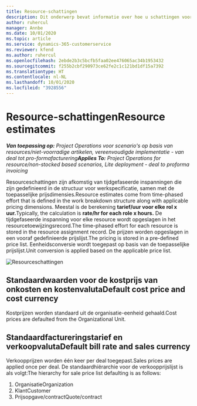 ```yaml
---
title: Resource-schattingen
description: Dit onderwerp bevat informatie over hoe u schattingen voor resources worden berekend in Project Operations.
author: ruhercul
manager: Annbe
ms.date: 10/01/2020
ms.topic: article
ms.service: dynamics-365-customerservice
ms.reviewer: kfend
ms.author: ruhercul
ms.openlocfilehash: 2ebde2b3c5bcfb5faa02ee476065ac34b1953432
ms.sourcegitcommit: f255b2cbf290973ce62fe2c1c121bd1df15a7392
ms.translationtype: HT
ms.contentlocale: nl-NL
ms.lasthandoff: 10/01/2020
ms.locfileid: "3928556"
---
```

# <a name="resource-estimates"></a><span data-ttu-id="e2604-103">Resource-schattingen</span><span class="sxs-lookup"><span data-stu-id="e2604-103">Resource estimates</span></span>

<span data-ttu-id="e2604-104">_**Van toepassing op:** Project Operations voor scenario's op basis van resources/niet-voorradige artikelen, vereenvoudigde implementatie - van deal tot pro-formafacturering_</span><span class="sxs-lookup"><span data-stu-id="e2604-104">_**Applies To:** Project Operations for resource/non-stocked based scenarios, Lite deployment - deal to proforma invoicing_</span></span>

<span data-ttu-id="e2604-105">Resourceschattingen zijn afkomstig van tijdgefaseerde inspanningen die zijn gedefinieerd in de structuur voor werkspecificatie, samen met de toepasselijke prijsdimensies.</span><span class="sxs-lookup"><span data-stu-id="e2604-105">Resource estimates come from time-phased effort that is defined in the work breakdown structure along with applicable pricing dimensions.</span></span> <span data-ttu-id="e2604-106">Meestal is de berekening **tarief/uur voor elke rol x uur.**</span><span class="sxs-lookup"><span data-stu-id="e2604-106">Typically, the calculation is **rate/hr for each role x hours.**</span></span> <span data-ttu-id="e2604-107">De tijdgefaseerde inspanning voor elke resource wordt opgeslagen in het resourcetoewijzingsrecord.</span><span class="sxs-lookup"><span data-stu-id="e2604-107">The time-phased effort for each resource is stored in the resource assignment record.</span></span> <span data-ttu-id="e2604-108">De prijzen worden opgeslagen in een vooraf gedefinieerde prijslijst.</span><span class="sxs-lookup"><span data-stu-id="e2604-108">The pricing is stored in a pre-defined price list.</span></span> <span data-ttu-id="e2604-109">Eenheidsconversie wordt toegepast op basis van de toepasselijke prijslijst.</span><span class="sxs-lookup"><span data-stu-id="e2604-109">Unit conversion is applied based on the applicable price list.</span></span>

![Resourceschattingen](./media/navigation12.png)

## <a name="default-cost-price-and-cost-currency"></a><span data-ttu-id="e2604-111">Standaardwaarden voor de kostprijs van onkosten en kostenvaluta</span><span class="sxs-lookup"><span data-stu-id="e2604-111">Default cost price and cost currency</span></span>

<span data-ttu-id="e2604-112">Kostprijzen worden standaard uit de organisatie-eenheid gehaald.</span><span class="sxs-lookup"><span data-stu-id="e2604-112">Cost prices are defaulted from the Organizational Unit.</span></span>

## <a name="default-bill-rate-and-sales-currency"></a><span data-ttu-id="e2604-113">Standaardfactureringstarief en verkoopvaluta</span><span class="sxs-lookup"><span data-stu-id="e2604-113">Default bill rate and sales currency</span></span>

<span data-ttu-id="e2604-114">Verkoopprijzen worden één keer per deal toegepast.</span><span class="sxs-lookup"><span data-stu-id="e2604-114">Sales prices are applied once per deal.</span></span> <span data-ttu-id="e2604-115">De standaardhiërarchie voor de verkoopprijslijst is als volgt:</span><span class="sxs-lookup"><span data-stu-id="e2604-115">The hierarchy for sale price list defaulting is as follows:</span></span>

1. <span data-ttu-id="e2604-116">Organisatie</span><span class="sxs-lookup"><span data-stu-id="e2604-116">Organization</span></span>
2. <span data-ttu-id="e2604-117">Klant</span><span class="sxs-lookup"><span data-stu-id="e2604-117">Customer</span></span>
3. <span data-ttu-id="e2604-118">Prijsopgave/contract</span><span class="sxs-lookup"><span data-stu-id="e2604-118">Quote/contract</span></span>
